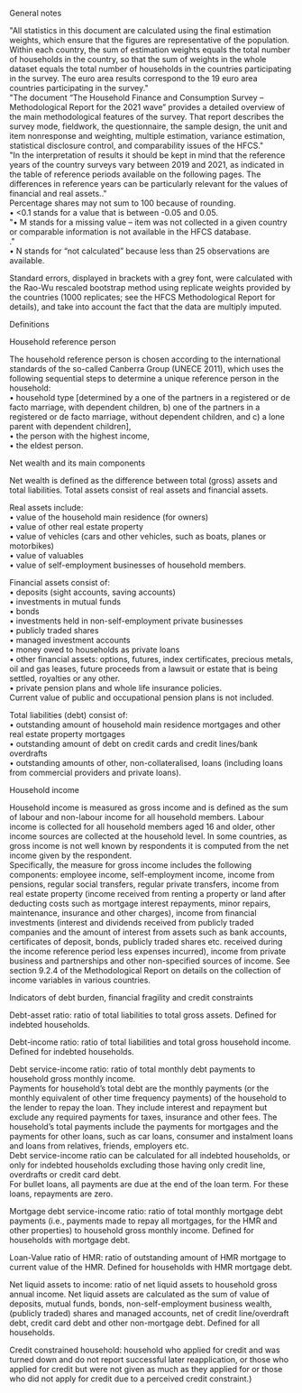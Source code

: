 General notes		
        
"All statistics in this document are calculated using the final estimation weights, which ensure that the figures are representative of the population. 
Within each country, the sum of estimation weights equals the total number of households in the country, so that the sum of weights in the whole dataset equals the total number of households in the countries participating in the survey. 
The euro area results correspond to the 19 euro area countries participating in the survey."		
"The document “The Household Finance and Consumption Survey – Methodological Report for the 2021 wave” provides a detailed overview of the main methodological features of the survey. 
That report describes the survey mode, fieldwork, the questionnaire, the sample design, the unit and item nonresponse and weighting, multiple estimation, variance estimation, statistical disclosure control, and comparability issues of the HFCS."		
"In the interpretation of results it should be kept in mind that the reference years of the country surveys vary between 2019 and 2021, as indicated in the table of reference periods available on the following pages. 
The differences in reference years can be particularly relevant for the values of financial and real assets.."		
Percentage shares may not sum to 100 because of rounding.		
• <0.1 stands for a value that is between -0.05 and 0.05.		
"• M stands for a missing value – item was not collected in a given country or comparable information is not available in the HFCS database.  
."		
• N stands for “not calculated” because less than 25 observations are available.		
        
Standard errors, displayed in brackets with a grey font, were calculated with the Rao-Wu rescaled bootstrap method using replicate weights provided by the countries (1000 replicates; see the HFCS Methodological Report for details), and take into account the fact that the data are multiply imputed.		
        
        
Definitions		
        
Household reference person		
        
The household reference person is chosen according to the international standards of the so-called Canberra Group (UNECE 2011), which uses the following sequential steps to determine a unique reference person in the household:		
• household type [determined by a one of the partners in a registered or de facto marriage, with dependent children, b) one of the partners in a registered or de facto marriage, without dependent children, and c) a lone parent with dependent children],		
• the person with the highest income,		
• the eldest person.		
        
Net wealth and its main components		
        
Net wealth is defined as the difference between total (gross) assets and total liabilities. Total assets consist of real assets and financial assets.		
        
Real assets include:		
• value of the household main residence (for owners)		
• value of other real estate property		
• value of vehicles (cars and other vehicles, such as boats, planes or motorbikes)		
• value of valuables		
• value of self-employment businesses of household members.		
        
Financial assets consist of:		
• deposits (sight accounts, saving accounts)		
• investments in mutual funds		
• bonds		
• investments held in non-self-employment private businesses		
• publicly traded shares		
• managed investment accounts		
• money owed to households as private loans		
• other financial assets: options, futures, index certificates, precious metals, oil and gas leases, future proceeds from a lawsuit or estate that is being settled, royalties or any other.		
• private pension plans and whole life insurance policies.		
Current value of public and occupational pension plans is not included.		
        
Total liabilities (debt) consist of:		
• outstanding amount of household main residence mortgages and other real estate property mortgages		
• outstanding amount of debt on credit cards and credit lines/bank overdrafts		
• outstanding amounts of other, non-collateralised, loans (including loans from commercial providers and private loans).		
        
Household income		
        
Household income is measured as gross income and is defined as the sum of labour and non-labour income for all household members. Labour income is collected for all household members aged 16 and older, other income sources are collected at the household level. In some countries, as gross income is not well known by respondents it is computed from the net income given by the respondent.		
Specifically, the measure for gross income includes the following components: employee income, self-employment income, income from pensions, regular social transfers, regular private transfers, income from real estate property (income received from renting a property or land after deducting costs such as mortgage interest repayments, minor repairs, maintenance, insurance and other charges), income from financial investments (interest and dividends received from publicly traded companies and the amount of interest from assets such as bank accounts, certificates of deposit, bonds, publicly traded shares etc. received during the income reference period less expenses incurred), income from private business and partnerships and other non-specified sources of income. See section 9.2.4 of the Methodological Report on details on the collection of income variables in various countries.		
        
Indicators of debt burden, financial fragility and credit constraints		
        
Debt-asset ratio: ratio of total liabilities to total gross assets. Defined for indebted households.		
        
Debt-income ratio: ratio of total liabilities and total gross household income. Defined for indebted households.		
        
Debt service-income ratio: ratio of total monthly debt payments to household gross monthly income.		
Payments for household’s total debt are the monthly payments (or the monthly equivalent of other time frequency payments) of the household to the lender to repay the loan. They include interest and repayment but exclude any required payments for taxes, insurance and other fees. The household’s total payments include the payments for mortgages and the payments for other loans, such as car loans, consumer and instalment loans and loans from relatives, friends, employers etc.		
Debt service-income ratio can be calculated for all indebted households, or only for indebted households excluding those having only credit line, overdrafts or credit card debt.		
For bullet loans, all payments are due at the end of the loan term. For these loans, repayments are zero.		
        
Mortgage debt service-income ratio: ratio of total monthly mortgage debt payments (i.e., payments made to repay all mortgages, for the HMR and other properties) to household gross monthly income. Defined for households with mortgage debt.		
        
Loan-Value ratio of HMR: ratio of outstanding amount of HMR mortgage to current value of the HMR. Defined for households with HMR mortgage debt.		
        
Net liquid assets to income: ratio of net liquid assets to household gross annual income. Net liquid assets are calculated as the sum of value of deposits, mutual funds, bonds, non-self-employment business wealth, (publicly traded) shares and managed accounts, net of credit line/overdraft debt, credit card debt and other non-mortgage debt. Defined for all households.		
        
Credit constrained household: household who applied for credit and was turned down and do not report successful later reapplication, or those who applied for credit but were not given as much as they applied for or those who did not apply for credit due to a perceived credit constraint.)		
        
        
        
        
        
        
        
        
        
        
        
        
        
        
        
        
        
        
        
